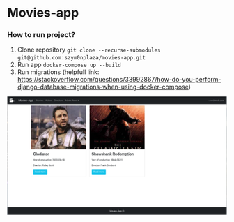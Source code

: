 # Movies-app

### How to run project?
1. Clone repository `git clone --recurse-submodules git@github.com:szym0nplaza/movies-app.git`
2. Run app `docker-compose up --build`
3. Run migrations (helpfull link: https://stackoverflow.com/questions/33992867/how-do-you-perform-django-database-migrations-when-using-docker-compose)

![alt text](https://github.com/szym0nplaza/movies-app/blob/main/screens/screen1.png)
